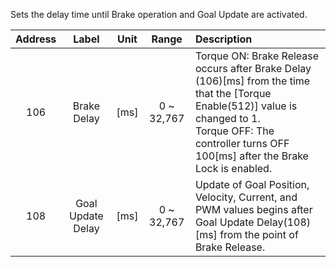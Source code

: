 Sets the delay time until Brake operation and Goal Update are activated.

| Address|   Label           | Unit | Range      | Description                                                                                |
|:------:|:-----------------:|:----:|:----------:|:-------------------------------------------------------------------------------------------| 
| 106    | Brake Delay       | [ms] | 0 ~ 32,767 |Torque ON: Brake Release occurs after Brake Delay (106)[ms] from the time that the [Torque Enable(512)] value is changed to 1.<br>Torque OFF: The controller turns OFF 100[ms] after the Brake Lock is enabled. |
| 108    | Goal Update Delay | [ms] | 0 ~ 32,767 | Update of Goal Position, Velocity, Current, and PWM values begins after Goal Update Delay(108)[ms] from the point of Brake Release.  |
 



